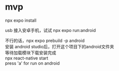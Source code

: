 # mvp 

npx expo install 

usb 接入安卓手机，试试 npx expo run:android

不行的话，npx expo prebuild -p android   
安装 android studio后，打开这个项目下的android文件夹   
等待加载模块下载安装完成   
npx react-native start   
press 'a' for run on android
